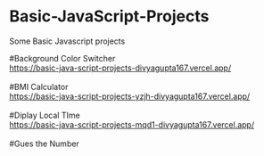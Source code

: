 # Basic-JavaScript-Projects
Some Basic Javascript projects

#Background Color Switcher
<br/>
https://basic-java-script-projects-divyagupta167.vercel.app/
<br/>
<br/>
#BMI Calculator
<br/>
https://basic-java-script-projects-yzjh-divyagupta167.vercel.app/
<br/>
<br/>
#Diplay Local TIme
<br/>
https://basic-java-script-projects-mqd1-divyagupta167.vercel.app/
<br/>
<br/>
#Gues the Number
<br/>
<br/>
